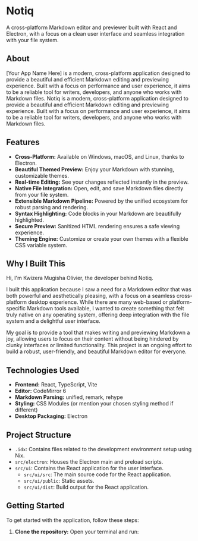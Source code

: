 # Notiq

A cross-platform Markdown editor and previewer built with React and Electron, with a focus on a clean user interface and seamless integration with your file system.

## About

[Your App Name Here] is a modern, cross-platform application designed to provide a beautiful and efficient Markdown editing and previewing experience. Built with a focus on performance and user experience, it aims to be a reliable tool for writers, developers, and anyone who works with Markdown files.
Notiq is a modern, cross-platform application designed to provide a beautiful and efficient Markdown editing and previewing experience. Built with a focus on performance and user experience, it aims to be a reliable tool for writers, developers, and anyone who works with Markdown files.

## Features

- **Cross-Platform:** Available on Windows, macOS, and Linux, thanks to Electron.
- **Beautiful Themed Preview:** Enjoy your Markdown with stunning, customizable themes.
- **Real-time Editing:** See your changes reflected instantly in the preview.
- **Native File Integration:** Open, edit, and save Markdown files directly from your file system.
- **Extensible Markdown Pipeline:** Powered by the unified ecosystem for robust parsing and rendering.
- **Syntax Highlighting:** Code blocks in your Markdown are beautifully highlighted.
- **Secure Preview:** Sanitized HTML rendering ensures a safe viewing experience.
- **Theming Engine:** Customize or create your own themes with a flexible CSS variable system.

## Why I Built This

Hi, I'm Kwizera Mugisha Olivier, the developer behind Notiq.

I built this application because I saw a need for a Markdown editor that was both powerful and aesthetically pleasing, with a focus on a seamless cross-platform desktop experience. While there are many web-based or platform-specific Markdown tools available, I wanted to create something that felt truly native on any operating system, offering deep integration with the file system and a delightful user interface.

My goal is to provide a tool that makes writing and previewing Markdown a joy, allowing users to focus on their content without being hindered by clunky interfaces or limited functionality. This project is an ongoing effort to build a robust, user-friendly, and beautiful Markdown editor for everyone.

## Technologies Used

- **Frontend:** React, TypeScript, Vite
- **Editor:** CodeMirror 6
- **Markdown Parsing:** unified, remark, rehype
- **Styling:** CSS Modules (or mention your chosen styling method if different)
- **Desktop Packaging:** Electron

## Project Structure

- `.idx`: Contains files related to the development environment setup using Nix.
- `src/electron`: Houses the Electron main and preload scripts.
- `src/ui`: Contains the React application for the user interface.
  - `src/ui/src`: The main source code for the React application.
  - `src/ui/public`: Static assets.
  - `src/ui/dist`: Build output for the React application.

## Getting Started

To get started with the application, follow these steps:

1.  **Clone the repository:** Open your terminal and run:
